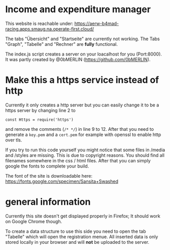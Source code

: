 # Income and expenditure manager
This website is reachable under: https://aerw-b4mad-racing.apps.smaug.na.operate-first.cloud/

The tabs "Übersicht" and "Startseite" are currently not working. 
The Tabs "Graph", "Tabelle" and "Rechner" are **fully** functional.


The index.js script creates a server on your loacalhost for you (Port:8000). It was partly created by @0bMERLIN (https://github.com/0bMERLIN).


# Make this a https service instead of http
Currently it only creates a http server but you can easily change it to be a https server by changing line 2 to 

```const Https = require('https')```

and remove the comments (```/* */```) in line 9 to 12. 
After that you need to generate a ```key.pem``` and a ```cert.pem``` for example with openssl to enable http over tls.

If you try to run this code yourself you might notice that some files in /media and /styles are missing. This is due to copyright reasons.
You should find all filenames somewhere in the css / html files. After that you can simply google the fonts to complete your build.

The font of the site is downloadable here: https://fonts.google.com/specimen/Sansita+Swashed

# general information 
Currently this site doesn't get displayed properly in Firefox; It should work on Google Chrome though.

To create a data structure to use this side you need to open the tab "Tabelle" which will open the registration menue. All inserted data is only
stored locally in your browser and will **not** be uploaded to the server.